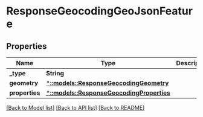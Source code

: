 # ResponseGeocodingGeoJsonFeature

## Properties
Name | Type | Description | Notes
------------ | ------------- | ------------- | -------------
**_type** | **String** |  | 
**geometry** | [***::models::ResponseGeocodingGeometry**](ResponseGeocodingGeometry.md) |  | 
**properties** | [***::models::ResponseGeocodingProperties**](ResponseGeocodingProperties.md) |  | 

[[Back to Model list]](../README.md#documentation-for-models) [[Back to API list]](../README.md#documentation-for-api-endpoints) [[Back to README]](../README.md)


